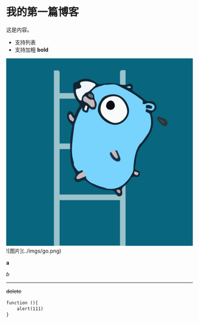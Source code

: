 # 我的第一篇博客

这是内容。

- 支持列表
- 支持加粗 **bold**


<img src="../imgs/go.png" alt="">
![图片](../imgs/go.png)

**a**

*b*

---
~~delete~~

```
function (){
    alert(111)
}

```
